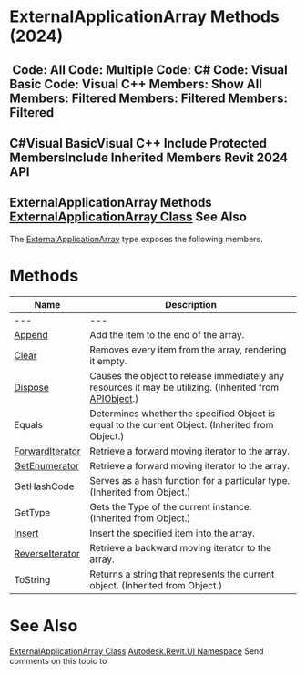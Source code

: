 # ExternalApplicationArray Methods (2024)

﻿
 Code: All Code: Multiple Code: C# Code: Visual Basic Code: Visual C++  Members: Show All Members: Filtered Members: Filtered Members: Filtered   
---  
C#Visual BasicVisual C++
Include Protected MembersInclude Inherited Members
Revit 2024 API  
---  
ExternalApplicationArray Methods  
[ExternalApplicationArray Class](5388ad7c-8963-37c7-e021-d0155edccb7a.md "ExternalApplicationArray Class") See Also  
---  
The [ExternalApplicationArray](5388ad7c-8963-37c7-e021-d0155edccb7a.md "ExternalApplicationArray Class") type exposes the following members.
# Methods
| Name | Description |
| --- | --- |
| --- | --- | --- |
| [Append](c9ce5ae5-dc57-057a-7810-8f040434971f.md "Append Method") | Add the item to the end of the array. |
| [Clear](59db088f-82a7-3b8b-6997-231dd2bc295a.md "Clear Method") | Removes every item from the array, rendering it empty. |
| [Dispose](7c03212a-b587-1c89-3912-efea0d2619c5.md "Dispose Method") | Causes the object to release immediately any resources it may be utilizing. (Inherited from [APIObject](beb86ef5-39ad-3f0d-0cd9-0c929387a2bb.md "APIObject Class").) |
| Equals | Determines whether the specified Object is equal to the current Object. (Inherited from Object.) |
| [ForwardIterator](f5a92712-3b78-b4a0-6188-7e0fb9af9a84.md "ForwardIterator Method") | Retrieve a forward moving iterator to the array. |
| [GetEnumerator](dfd66e39-5804-b175-e037-9d7935784bf3.md "GetEnumerator Method") | Retrieve a forward moving iterator to the array. |
| GetHashCode | Serves as a hash function for a particular type.  (Inherited from Object.) |
| GetType | Gets the Type of the current instance. (Inherited from Object.) |
| [Insert](84f74cd7-56ee-b3e7-2bd7-cfe3afbf9904.md "Insert Method") | Insert the specified item into the array. |
| [ReverseIterator](c9d5323d-366a-34eb-4068-ca41b08a6880.md "ReverseIterator Method") | Retrieve a backward moving iterator to the array. |
| ToString | Returns a string that represents the current object. (Inherited from Object.) |

# See Also
[ExternalApplicationArray Class](5388ad7c-8963-37c7-e021-d0155edccb7a.md "ExternalApplicationArray Class")
[Autodesk.Revit.UI Namespace](e86fd90a-8957-02a6-da7f-ced248966e3e.md "Autodesk.Revit.UI Namespace")
Send comments on this topic to 